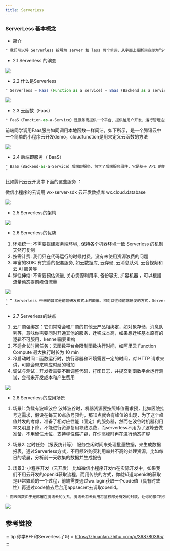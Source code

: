 ```yaml
---
title: ServerLess
---
```


### ServerLess 基本概念

- 简介

```js
❝ 我们可以将 Serverless 拆解为 server 和 less 两个单词，从字面上推断词意即为“少服务器的，亦或是无服务器的，弱化后端和运维概念,当前比较成熟的 Serverless 云产品主要有 Amazon Lambda、Google Cloud Function、Azure Function、AliCloud Function Compute、Tencent CloudBase等
```

- 2.1 Serverless 的演变

![](https://pic4.zhimg.com/80/v2-2c7902465220a6c4a141b2922ab23cab_720w.jpg)

- 2.2 什么是Serverless

```js
❝ Serverless = Faas (Function as a service) + Baas (Backend as a service)
```

![](https://pic2.zhimg.com/80/v2-d07b3dc660e2ce0b4d5e0800a49122b9_720w.jpg)

- 2.3 云函数（Faas）

```js
❝ FaaS（Function-as-a-Service）是服务商提供一个平台、提供给用户开发、运行管理这些函数的功能，而无需搭建和维护基础框架，是一种事件驱动由消息触发的函数服务
```

前端同学调用Faas服务如同调用本地函数一样简洁，如下所示，是一个腾讯云中一个简单的小程序云开发demo，cloudfunction是用来定义云函数的方法

![](https://pic4.zhimg.com/80/v2-3b6385b92a0fe9628b4469294860c43f_720w.jpg)


- 2.4 后端即服务（ BaaS）


```js
❝ BaaS（Backend-as-a-Service）后端即服务，包含了后端服务组件，它是基于 API 的第三方服务，用于实现应用程序中的核心功能，包含常用的数据库、对象存储、消息队列、日志服务等等。
❞
```

比如腾讯云云开发中下面的这些服务 ：

微信小程序的云调用 wx-server-sdk
云开发数据库 wx.cloud.database

![](https://pic4.zhimg.com/80/v2-704ef4b2925776dc97ee2238dbefe047_720w.jpg)

- 2.5 Serverless的架构

![](https://pic2.zhimg.com/80/v2-b055003199a4a4c0851a9c6eab8486c5_720w.jpg)

- 2.6 Serverless的优势

1. 环境统一: 不需要搭建服务端环境,, 保持各个机器环境一致 Serverless 的机制天然可复制
2. 按需计费: 我们只在代码运行的时候付费，没有未使用资源浪费的问题
3. 丰富的SDK: 有完善的配套服务, 如云数据库, 云存储, 云消息队列, 云音视频和云 AI 服务等
4. 弹性伸缩: 不需要预估流量, 关心资源利用率, 备份容灾, 扩容机器 ，可以根据流量动态提前峰值流量

![](https://pic2.zhimg.com/80/v2-8c524a691b8c03b126dabd339cc67761_720w.jpg)

```js
❝ “ Serverless 带来的其实是前端研发模式上的颠覆。相对以往纯前端研发的方式，Serverless 屏蔽底层基础设施的复杂度，后台能力通过FaaS平台化，我们不再需要关注运维、部署的细节，开发难度得到了简化，前端开发群体的边界就得以拓宽，能够参与到业务逻辑的开发当中，更加贴近和理解业务，做更有价值的输出。”
❞
```

- 2.7 Serverless的缺点

1. 云厂商强绑定：它们常常会和厂商的其他云产品相绑定，如对象存储、消息队列等，意味你需要同时开通其他的服务，迁移成本高，如果想迁移基本原有的逻辑不可服用，kennel需要重构
2. 不适合长时间任务：云函数平台会限制函数执行时间，如阿里云 Function Compute 最大执行时长为 10 min
3. 冷启动时间：函数运行时，执行容器和环境需要一定的时间，对 HTTP 请求来讲，可能会带来响应时延的增加
4. 调试与测试：开发者需要不断调整代码，打印日志，并提交到函数平台运行测试，会带来开发成本和产生费用

![](https://pic1.zhimg.com/80/v2-42d4ea7ce6eff0fff6c3944b3f6a61c0_720w.jpg)

- 2.8 Serverless的应用场景

1. 场景1: 负载有波峰波谷
波峰波谷时，机器资源要按照峰值需求预，比如医院挂号这需求，假设在每天10点放号预约，那10点就会有峰值的出现，为了这个峰值并发的考虑，准备了相对应性能（固定）的服务器，然而在波谷时机器利用率又明显下降，不能进行资源复用导致浪费，而serverless不用为了波峰去做准备，不用留住水位，支持弹性缩扩容，在你高峰时再在进行动态扩容

2. 场景2: 定时任务（报表统计等）
服务空闲时间来处理批量数据，来生成数据报表，通过Serverless方式，不用额外购买利用率并不高的处理资源，比如每日的凌晨，分析前一天收集的数据并生成报告

3. 场景3: 小程序开发（云开发）
比如微信小程序开发m在实际开发中，如果我们不用云开发的openid获取流程，而用传统的方式，你就知道openid的获取是非常繁琐的一个过程，前端需要通过wx.login获取一个code值（具有时效性）再通过code值去后台用appsecret去调取openid。

```js
❝ 而云函数由于是部署在腾讯云的关系，腾讯云将云调用将鉴权部分有效的封装，让你的接口很容易的实现了鉴权保护，无需维护复杂的鉴权机制，从而让个人开发者和小团队可以更容易地开发小程序
```

![](https://pic2.zhimg.com/80/v2-cc0184fb7e0b2d4548126c2a68344b8d_720w.jpg)

## 参考链接

::: tip
你学BFF和Serverless了吗 ⭐️
<https://zhuanlan.zhihu.com/p/368780365/>
:::
